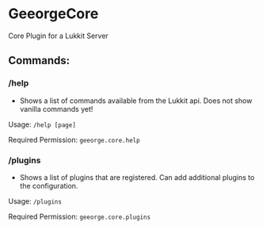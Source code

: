 # GeeorgeCore
Core Plugin for a Lukkit Server

## Commands:

### /help

- Shows a list of commands available from the Lukkit api. Does not show vanilla commands yet!

Usage: ```/help [page]```

Required Permission: ```geeorge.core.help``` 

### /plugins

- Shows a list of plugins that are registered. Can add additional plugins to the configuration.

Usage: ```/plugins```

Required Permission: ```geeorge.core.plugins```
